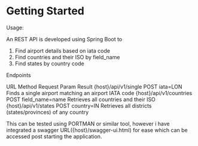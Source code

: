 # Getting Started

Usage:

An REST API is developed using Spring Boot to 
1) Find airport details based on iata code 
2) Find countries and their ISO by field_name
3) Find states by country code

Endpoints

URL							Method		Request Param 		Result
{host}/api/v1/single		POST		iata=LON			Finds a single airport matching an airport IATA code
{host}/api/v1/countries		POST		field_name=name		Retrieves all countries and their ISO
{host}/api/v1/states		POST		country=IN			Retrieves all districts (states/provinces) of any country


This can be tested using PORTMAN or similar tool, however i have integrated a swagger URL({host}/swagger-ui.html) for ease which can be accessed post starting the application.
